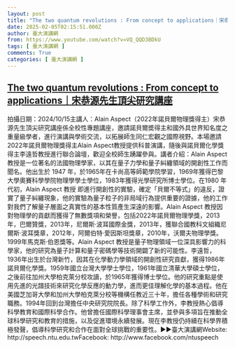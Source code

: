 ```yaml
---
layout: post
title: "The two quantum revolutions : From concept to applications｜宋恭源先生頂尖研究講座"
date: 2025-02-05T02:15:51.000Z
author: 臺大演講網
from: https://www.youtube.com/watch?v=VQ_QQD3BDkU
tags: [ 臺大演講網 ]
comments: True
categories: [ 臺大演講網 ]
---
```

<!--1738721751000-->
[The two quantum revolutions : From concept to applications｜宋恭源先生頂尖研究講座](https://www.youtube.com/watch?v=VQ_QQD3BDkU)
------

<div>
拍攝日期：2024/10/15主講人：Alain Aspect（2022年諾貝爾物理獎得主）宋恭源先生頂尖研究講座係全校性專題講座，邀請諾貝爾奬得主和國外具世界知名度之重量級學者，進行演講與學術交流，以拓展師生同仁宏觀之國際視野。本場邀請2022年諾貝爾物理獎得主Alain Aspect教授提供科普演講，隨後與諾貝爾化學獎得主李遠哲教授進行聯合論壇，歡迎全校師生踴躍參與。講者介紹：Alain Aspect 教授是一位著名的法國物理學家，以其在量子力學和量子糾纏領域的開創性工作而聞名。他出生於 1947 年，於1965年在卡尚高等師範學院學習，1969年獲得巴黎大學奧賽科學學院物理學學士學位，1983年獲得光學研究所博士學位。在1980 年代初，Alain Aspect 教授 即進行開創性的實驗，確定「貝爾不等式」的違反，證實了量子糾纏現象，他的實驗為量子粒子的非局域行為提供重要的證據，他的工作對我們了解量子層面之真實性的基本性質產生深遠的影響。Alain Aspect 教授因對物理學的貢獻而獲得了無數獎項和榮譽，包括2022年諾貝爾物理學獎，2013年，巴爾贊獎，2013年，尼爾斯·波耳國際金獎，2013年，獲聯合國教科文組織尼爾斯·波耳獎章，2012年，阿爾伯特·愛因斯坦獎章，2010年，沃爾夫物理學獎。1999年馬克斯·伯恩獎等。Alain Aspect 教授是量子物理領域一位深具影響力的科學家，他的研究為量子計算和量子密碼學等技術開闢了新的可能性。李遠哲，1936年出生於台灣新竹，因其在化學動力學領域的開創性研究貢獻，獲得1986年諾貝爾化學獎。1959年國立台灣大學學士學位，1961年國立清華大學碩士學位，之後前往加州大學柏克萊分校攻讀，於1965年獲得博士學位。他的研究重點是使用先進的光譜技術來研究化學反應的動力學，進而更佳理解化學的基本過程。他在美國芝加哥大學和加州大學柏克萊分校等機構任教近三十年，擔任各種學術和研究職務。1994年回到台灣擔任中央研究院院長。除了科學工作外，李教授熱心倡導科學教育和國際科學合作。他曾擔任國際科學理事會主席，並參與多項旨在推動全球科學研究和教育的措施，以及促進環境永續發展。現在李教授仍持續在科學界積極發聲，倡導科學研究和合作在面對全球挑戰的重要性。►►臺大演講網Website: http://speech.ntu.edu.twFacebook: http://www.facebook.com/ntuspeech
</div>
